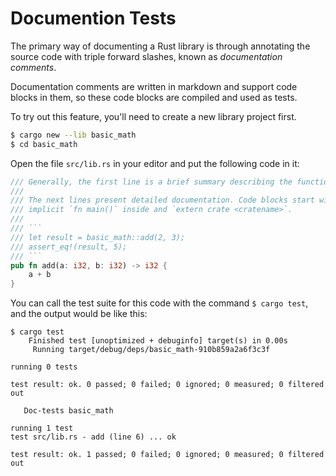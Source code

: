 # Documention Tests

The primary way of documenting a Rust library is through annotating the source code with triple
forward slashes, known as *documentation comments*.

Documentation comments are written in markdown and support code blocks in them, so these code blocks
are compiled and used as tests.

To try out this feature, you'll need to create a new library project first.

```sh
$ cargo new --lib basic_math
$ cd basic_math
```

Open the file `src/lib.rs` in your editor and put the following code in it:

```rust
/// Generally, the first line is a brief summary describing the function.
///
/// The next lines present detailed documentation. Code blocks start with triple backquotes and have
/// implicit `fn main()` inside and `extern crate <cratename>`.
///
/// ```
/// let result = basic_math::add(2, 3);
/// assert_eq!(result, 5);
/// ```
pub fn add(a: i32, b: i32) -> i32 {
    a + b
}
```

You can call the test suite for this code with the command `$ cargo test`, and the output would be
like this:

```
$ cargo test
    Finished test [unoptimized + debuginfo] target(s) in 0.00s
     Running target/debug/deps/basic_math-910b859a2a6f3c3f

running 0 tests

test result: ok. 0 passed; 0 failed; 0 ignored; 0 measured; 0 filtered out

   Doc-tests basic_math

running 1 test
test src/lib.rs - add (line 6) ... ok

test result: ok. 1 passed; 0 failed; 0 ignored; 0 measured; 0 filtered out
```
